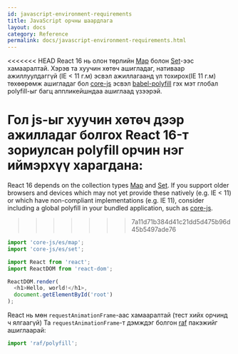 ```yaml
---
id: javascript-environment-requirements
title: JavaScript орчны шаардлага
layout: docs
category: Reference
permalink: docs/javascript-environment-requirements.html
---
```


<<<<<<< HEAD
React 16 нь олон төрлийн [Map](https://developer.mozilla.org/en-US/docs/Web/JavaScript/Reference/Global_Objects/Map) болон 
[Set](https://developer.mozilla.org/en-US/docs/Web/JavaScript/Reference/Global_Objects/Set)-ээс хамааралтай. Хэрэв та хуучин хөтөч ашигладаг, нативаар ажиллуулдаггүй (IE < 11 г.м) эсвэл ажиллагаанд үл тохирох(IE 11 г.м) төхөөрөмж ашигладаг бол [core-js](https://github.com/zloirock/core-js) эсвэл [babel-polyfill](https://babeljs.io/docs/usage/polyfill/) гэх мэт глобал polyfill-ыг багц аппликейшндаа ашиглаад үзээрэй. 

Гол js-ыг хуучин хөтөч дээр ажилладаг болгох React 16-т зориулсан polyfill орчин нэг иймэрхүү харагдана:
=======
React 16 depends on the collection types [Map](https://developer.mozilla.org/en-US/docs/Web/JavaScript/Reference/Global_Objects/Map) and [Set](https://developer.mozilla.org/en-US/docs/Web/JavaScript/Reference/Global_Objects/Set). If you support older browsers and devices which may not yet provide these natively (e.g. IE < 11) or which have non-compliant implementations (e.g. IE 11), consider including a global polyfill in your bundled application, such as [core-js](https://github.com/zloirock/core-js).
>>>>>>> 7a11d71b384d41c21dd5d475b96d45b5497ade76


```js
import 'core-js/es/map';
import 'core-js/es/set';

import React from 'react';
import ReactDOM from 'react-dom';

ReactDOM.render(
  <h1>Hello, world!</h1>,
  document.getElementById('root')
);
```

React нь мөн `requestAnimationFrame`-аас хамааралтай (тест хийх орчинд ч ялгаагүй)
Та `requestAnimationFrame`-т дэмждэг болгон [raf](https://www.npmjs.com/package/raf) пакэжийг ашиглаарай:

```js
import 'raf/polyfill';
```
